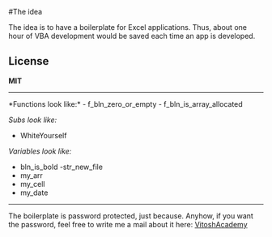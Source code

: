 #The idea

The idea is to have a boilerplate for Excel applications.
Thus, about one hour of VBA development would be saved each time an app is developed.

License
----
**MIT**
<hr>
*Functions look like:*
- f_bln_zero_or_empty
- f_bln_is_array_allocated

*Subs look like:*
- WhiteYourself

*Variables look like:*
- bln_is_bold
-str_new_file
- my_arr
- my_cell
- my_date

----
The boilerplate is password protected, just because. Anyhow, if you want the password,
feel free to write me a mail about it here: [VitoshAcademy](mailto::review@vitoshacademy.com)